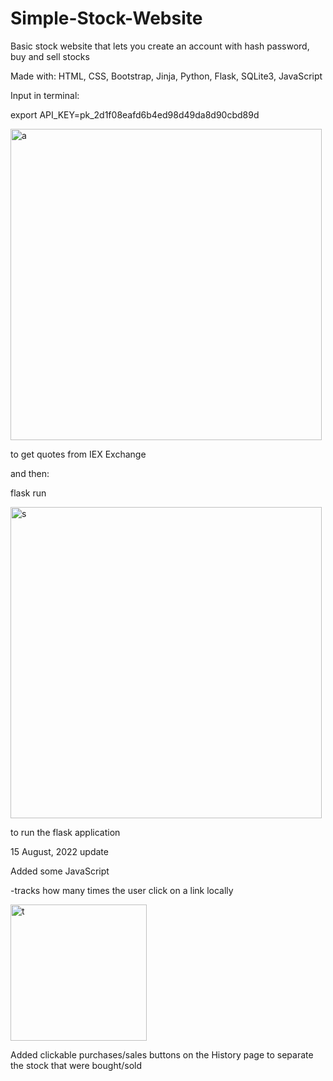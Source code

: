 # Simple-Stock-Website
Basic stock website that lets you create an account with hash password, buy and sell stocks

Made with: HTML, CSS, Bootstrap, Jinja, Python, Flask, SQLite3, JavaScript

Input in terminal:

export API_KEY=pk_2d1f08eafd6b4ed98d49da8d90cbd89d

<img width="498" alt="a" src="https://user-images.githubusercontent.com/100101063/180110577-69fccd95-158d-4612-8ad8-78ea53f4517d.png">

to get quotes from IEX Exchange

and then:

flask run

<img width="498" alt="s" src="https://user-images.githubusercontent.com/100101063/180110601-34af5a74-8e75-4748-9e5d-6694ae20a4aa.png">

to run the flask application


15 August, 2022 update

Added some JavaScript 

  -tracks how many times the user click on a link locally

<img width="218" alt="t" src="https://user-images.githubusercontent.com/100101063/184733715-e1554679-ed07-4866-b561-27b751a37dc9.png">

Added clickable purchases/sales buttons on the History page to separate the stock that were bought/sold
